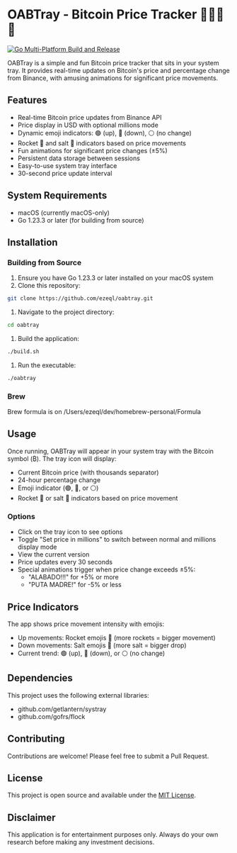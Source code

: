 # OABTray - Bitcoin Price Tracker 🚀🚀🚀🚀

[![Go Multi-Platform Build and Release](https://github.com/ezeql/oabtray/actions/workflows/go.yml/badge.svg)](https://github.com/ezeql/oabtray/actions/workflows/go.yml)

OABTray is a simple and fun Bitcoin price tracker that sits in your system tray. It provides real-time updates on Bitcoin's price and percentage change from Binance, with amusing animations for significant price movements.

## Features

- Real-time Bitcoin price updates from Binance API
- Price display in USD with optional millions mode
- Dynamic emoji indicators: 🟢 (up), 🔴 (down), ⚪ (no change)
- Rocket 🚀 and salt 🧂 indicators based on price movements
- Fun animations for significant price changes (±5%)
- Persistent data storage between sessions
- Easy-to-use system tray interface
- 30-second price update interval

## System Requirements

- macOS (currently macOS-only)
- Go 1.23.3 or later (for building from source)

## Installation

### Building from Source

1. Ensure you have Go 1.23.3 or later installed on your macOS system
1. Clone this repository:

```bash
git clone https://github.com/ezeql/oabtray.git
```

1. Navigate to the project directory:

```bash
cd oabtray
```

1. Build the application:

```bash
./build.sh
```

1. Run the executable:

```bash
./oabtray
```

### Brew

Brew formula is on /Users/ezeql/dev/homebrew-personal/Formula

## Usage

Once running, OABTray will appear in your system tray with the Bitcoin symbol (₿). The tray icon will display:

- Current Bitcoin price (with thousands separator)
- 24-hour percentage change
- Emoji indicator (🟢, 🔴, or ⚪)
- Rocket 🚀 or salt 🧂 indicators based on price movement

### Options

- Click on the tray icon to see options
- Toggle "Set price in millions" to switch between normal and millions display mode
- View the current version
- Price updates every 30 seconds
- Special animations trigger when price change exceeds ±5%:
  - "ALABADO!!!" for +5% or more
  - "PUTA MADRE!" for -5% or less

## Price Indicators

The app shows price movement intensity with emojis:

- Up movements: Rocket emojis 🚀 (more rockets = bigger movement)
- Down movements: Salt emojis 🧂 (more salt = bigger drop)
- Current trend: 🟢 (up), 🔴 (down), or ⚪ (no change)

## Dependencies

This project uses the following external libraries:

- github.com/getlantern/systray
- github.com/gofrs/flock

## Contributing

Contributions are welcome! Please feel free to submit a Pull Request.

## License

This project is open source and available under the [MIT License](LICENSE).

## Disclaimer

This application is for entertainment purposes only. Always do your own research before making any investment decisions.
